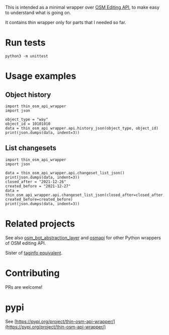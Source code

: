 This is intended as a minimal wrapper over [OSM Editing API](https://wiki.openstreetmap.org/wiki/API), to make easy to understand what is going on.

It contains thin wrapper only for parts that I needed so far.

# Run tests

```
python3 -m unittest
```

# Usage examples

## Object history

```
import thin_osm_api_wrapper
import json

object_type = "way"
object_id = 10101010
data = thin_osm_api_wrapper.api.history_json(object_type, object_id)
print(json.dumps(data, indent=3))
```
## List changesets

```
import thin_osm_api_wrapper
import json

data = thin_osm_api_wrapper.api.changeset_list_json()
print(json.dumps(data, indent=3))
closed_after = "2021-12-26"
created_before = "2021-12-27"
data = thin_osm_api_wrapper.api.changeset_list_json(closed_after=closed_after, created_before=created_before)
print(json.dumps(data, indent=3))
```

# Related projects

See also [osm_bot_abstraction_layer](https://github.com/matkoniecz/osm_bot_abstraction_layer) and [osmapi](https://github.com/metaodi/osmapi) for other Python wrappers of OSM editing API.

Sister of [taginfo equivalent](https://github.com/matkoniecz/taginfo_api_wrapper_in_python).

# Contributing

PRs are welcome!

# pypi

See [https://pypi.org/project/thin-osm-api-wrapper/](https://pypi.org/project/thin-osm-api-wrapper/)

